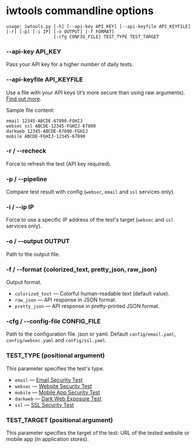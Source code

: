 # iwtools commandline options

```
usage: iwtools.py [-h] [--api-key API_KEY] [--api-keyfile API_KEYFILE] [-r] [-p] [-i IP] [-o OUTPUT] [-f FORMAT]
                  [-cfg CONFIG_FILE] TEST_TYPE TEST_TARGET
```

### --api-key API_KEY
Pass your API key for a higher number of daily tests.

### --api-keyfile API_KEYFILE
Use a file with your API keys (it’s more secure than using raw arguments).
[Find out more](https://www.immuniweb.com/free/).

Sample file content:

~~~
email 12345-ABCDE-67890-FGHIJ
websec ssl ABCDE-12345-FGHIJ-67890
darkweb 12345-ABCDE-67890-FGHIJ
mobile ABCDE-FGHIJ-12345-67890
~~~

### -r / --recheck
Force to refresh the test (API key required).

### -p / --pipeline
Compare test result with config (`websec`, `email` and `ssl` services only).

### -i / --ip IP
Force to use a specific IP address of the test's target (`websec` and `ssl` services only).

### -o / --output OUTPUT
Path to the output file.

### -f / --format {colorized_text, pretty_json, raw_json}
Output format.

- `colorized_text` — Colorful human-readable text (default value).
- `raw_json` — API response in JSON format.
- `pretty_json` — API response in pretty-printed JSON format.

### -cfg / --config-file CONFIG_FILE
Path to the configuration file. json or yaml. Default `config/email.yaml`, `config/websec.yaml` and `config/ssl.yaml`.

### TEST_TYPE (positional argument)
This parameter specifies the test's type.

- `email` — [Email Security Test](https://www.immuniweb.com/email/)
- `websec` — [Website Security Test](https://www.immuniweb.com/websec/)
- `mobile` — [Mobile App Security Test](https://www.immuniweb.com/mobile/)
- `darkweb` — [Dark Web Exposure Test](https://www.immuniweb.com/darkweb/)
- `ssl` — [SSL Security Test](https://www.immuniweb.com/ssl/)

### TEST_TARGET (positional argument)
This parameter specifies the target of the test: URL of the tested website or mobile app (in application stores).
